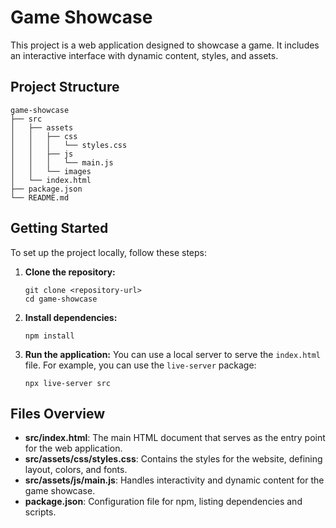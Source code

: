 # Game Showcase

This project is a web application designed to showcase a game. It includes an interactive interface with dynamic content, styles, and assets.

## Project Structure

```
game-showcase
├── src
│   ├── assets
│   │   ├── css
│   │   │   └── styles.css
│   │   ├── js
│   │   │   └── main.js
│   │   └── images
│   └── index.html
├── package.json
└── README.md
```

## Getting Started

To set up the project locally, follow these steps:

1. **Clone the repository:**
   ```
   git clone <repository-url>
   cd game-showcase
   ```

2. **Install dependencies:**
   ```
   npm install
   ```

3. **Run the application:**
   You can use a local server to serve the `index.html` file. For example, you can use the `live-server` package:
   ```
   npx live-server src
   ```

## Files Overview

- **src/index.html**: The main HTML document that serves as the entry point for the web application.
- **src/assets/css/styles.css**: Contains the styles for the website, defining layout, colors, and fonts.
- **src/assets/js/main.js**: Handles interactivity and dynamic content for the game showcase.
- **package.json**: Configuration file for npm, listing dependencies and scripts.